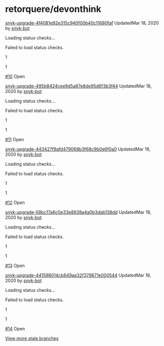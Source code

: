 # retorquere/devonthink

[snyk-upgrade-4f4081e92e315c940f00b40c11680faf](https://github.com/retorquere/devonthink/tree/snyk-upgrade-4f4081e92e315c940f00b40c11680faf) UpdatedMar 18, 2020 by [snyk-bot](https://github.com/snyk-bot)

Loading status checks…

Failed to load status checks.

1

1

[\#10](https://github.com/retorquere/devonthink/pull/10)  Open

[snyk-upgrade-495b8424cee9d5a87e8de95d6f3b3f44](https://github.com/retorquere/devonthink/tree/snyk-upgrade-495b8424cee9d5a87e8de95d6f3b3f44) UpdatedMar 18, 2020 by [snyk-bot](https://github.com/snyk-bot)

Loading status checks…

Failed to load status checks.

1

1

[\#11](https://github.com/retorquere/devonthink/pull/11)  Open

[snyk-upgrade-443427f9afd479068b3f68c9b0e6f0a0](https://github.com/retorquere/devonthink/tree/snyk-upgrade-443427f9afd479068b3f68c9b0e6f0a0) UpdatedMar 18, 2020 by [snyk-bot](https://github.com/snyk-bot)

Loading status checks…

Failed to load status checks.

1

1

[\#12](https://github.com/retorquere/devonthink/pull/12)  Open

[snyk-upgrade-58bc17a6c0e33e8938a4a0b3dab138dd](https://github.com/retorquere/devonthink/tree/snyk-upgrade-58bc17a6c0e33e8938a4a0b3dab138dd) UpdatedMar 18, 2020 by [snyk-bot](https://github.com/snyk-bot)

Loading status checks…

Failed to load status checks.

1

1

[\#13](https://github.com/retorquere/devonthink/pull/13)  Open

[snyk-upgrade-441598014cb649ae32f379871e000544](https://github.com/retorquere/devonthink/tree/snyk-upgrade-441598014cb649ae32f379871e000544) UpdatedMar 18, 2020 by [snyk-bot](https://github.com/snyk-bot)

Loading status checks…

Failed to load status checks.

1

1

[\#14](https://github.com/retorquere/devonthink/pull/14)  Open

 [View more stale branches](https://github.com/retorquere/devonthink/branches/stale)

